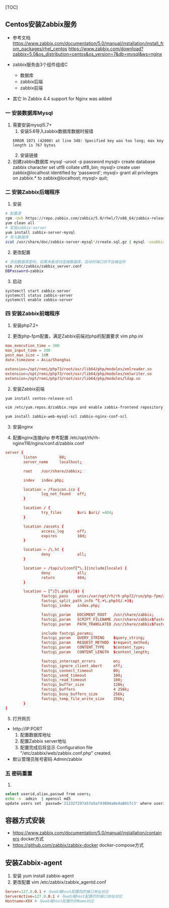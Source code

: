 [TOC]
## Centos安装Zabbix服务
- 参考文档
https://www.zabbix.com/documentation/5.0/manual/installation/install_from_packages/rhel_centos 
https://www.zabbix.com/download?zabbix=5.0&os_distribution=centos&os_version=7&db=mysql&ws=nginx

- zabbix服务由3个组件组成C
    + 数据库
    + zabbix后端
    + zabbix前端
-  其它
In Zabbix 4.4 support for Nginx was added
### 一 安装数据库Mysql
1. 需要安装mysql5.7+
    1. 安装5.6导入zabbix数据库数据时报错
    ```log
    ERROR 1071 (42000) at line 348: Specified key was too long; max key length is 767 bytes
    ```
    2. 安装链接
2. 创建zabbix数据库
mysql -uroot -p
password
mysql> create database zabbix character set utf8 collate utf8_bin;
mysql> create user zabbix@localhost identified by 'password';
mysql> grant all privileges on zabbix.* to zabbix@localhost;
mysql> quit;
### 二 安装Zabbix后端程序
1. 安装
```bash
# 配置源
rpm -Uvh https://repo.zabbix.com/zabbix/5.0/rhel/7/x86_64/zabbix-release-5.0-1.el7.noarch.rpm
yum clean all
# 安装zabbix-server
yum install zabbix-server-mysql
# 导入数据库
zcat /usr/share/doc/zabbix-server-mysql*/create.sql.gz | mysql -uzabbix -p zabbix
```
2. 更改配置
```bash
# 添加数据库密码，如果未能成功连接数据库，启动时端口将不会被监听
vim /etc/zabbix/zabbix_server.conf
DBPassword=zabbix
```
3. 启动
```
systemctl start zabbix-server
systemctl status zabbix-server
systemctl enable zabbix-server
```


### 四 安装Zabbix前端程序
1. 安装php7.2+

2. 更改php-fpm配置，满足Zabbix前端对php的配置要求
vim php.ini
```conf 
max_execution_time = 300
max_input_time = 300
post_max_size = 16M
date.timezone = Asia/Shanghai

extension=/opt/remi/php73/root/usr/lib64/php/modules/xmlreader.so
extension=/opt/remi/php73/root/usr/lib64/php/modules/xmlwriter.so
extension=/opt/remi/php73/root/usr/lib64/php/modules/ldap.so
```
2. 安装Zabbix前端
```bash
yum install centos-release-scl

vim /etc/yum.repos.d/zabbix.repo and enable zabbix-frontend repository.

yum install zabbix-web-mysql-scl zabbix-nginx-conf-scl
```
3. 安装nginx

4. 配置nginx连接php
参考配置 /etc/opt/rh/rh-nginx116/nginx/conf.d/zabbix.conf
```conf
server {
        listen          80;
        server_name     localhost;

        root    /usr/share/zabbix;

        index   index.php;

        location = /favicon.ico {
                log_not_found   off;
        }

        location / {
                try_files       $uri $uri/ =404;
        }

        location /assets {
                access_log      off;
                expires         10d;
        }

        location ~ /\.ht {
                deny            all;
        }

        location ~ /(api\/|conf[^\.]|include|locale) {
                deny            all;
                return          404;
        }

        location ~ [^/]\.php(/|$) {
                fastcgi_pass    unix:/var/opt/rh/rh-php72/run/php-fpm/zabbix.sock;
                fastcgi_split_path_info ^(.+\.php)(/.+)$;
                fastcgi_index   index.php;

                fastcgi_param   DOCUMENT_ROOT   /usr/share/zabbix;
                fastcgi_param   SCRIPT_FILENAME /usr/share/zabbix$fastcgi_script_name;
                fastcgi_param   PATH_TRANSLATED /usr/share/zabbix$fastcgi_script_name;

                include fastcgi_params;
                fastcgi_param   QUERY_STRING    $query_string;
                fastcgi_param   REQUEST_METHOD  $request_method;
                fastcgi_param   CONTENT_TYPE    $content_type;
                fastcgi_param   CONTENT_LENGTH  $content_length;

                fastcgi_intercept_errors        on;
                fastcgi_ignore_client_abort     off;
                fastcgi_connect_timeout         60;
                fastcgi_send_timeout            180;
                fastcgi_read_timeout            180;
                fastcgi_buffer_size             128k;
                fastcgi_buffers                 4 256k;
                fastcgi_busy_buffers_size       256k;
                fastcgi_temp_file_write_size    256k;
        }
}

```


5. 打开网页
- http://IP:PORT
    1. 配置数据库地址
    2. 配置Zabbix server地址
    3. 配置完成后将显示 Configuration file "/etc/zabbix/web/zabbix.conf.php" created.
- 默认管理员账号密码 Admin/zabbix

### 五 密码重置
1.  
```bash
select userid,alias,passwd from users;
echo -n  admin  | openssl md5
update users set  passwd='21232f297a57a5a743894a0e4a801fc3' where userid = '1';
```
## 容器方式安装
- https://www.zabbix.com/documentation/5.0/manual/installation/containers docker方式
- https://github.com/zabbix/zabbix-docker docker-compose方式

## 安装Zabbix-agent
1. 安装
yum install zabbix-agent
2. 更改配置
vim /etc/zabbix/zabbix_agentd.conf
```conf
Server=127.0.0.1 # 与web端host配置的的接口地址对应
ServerActive=127.0.0.1 # 与web端host配置的的接口地址对应
Hostname=XXX # 与web端host配置的的Name对应
```